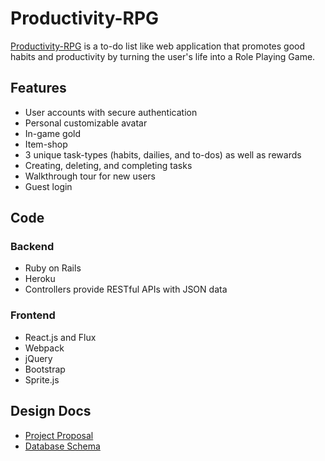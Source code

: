 # Productivity-RPG

[Productivity-RPG][productivity] is a to-do list like web application that promotes good habits and productivity by turning the user's life into a Role Playing Game.

## Features

- User accounts with secure authentication
- Personal customizable avatar
- In-game gold
- Item-shop
- 3 unique task-types (habits, dailies, and to-dos) as well as rewards
- Creating, deleting, and completing tasks
- Walkthrough tour for new users
- Guest login

## Code

### Backend
- Ruby on Rails
- Heroku
- Controllers provide RESTful APIs with JSON data

### Frontend
- React.js and Flux
- Webpack
- jQuery
- Bootstrap
- Sprite.js

## Design Docs

- [Project Proposal][proposal]
- [Database Schema][schema]

[productivity]: http://www.productivity-rpg.xyz/
[proposal]: ./proposal/proposal.md
[schema]: ./proposal/docs/schema.md
